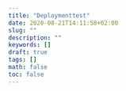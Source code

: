 ```yaml
---
title: "Deploymenttest"
date: 2020-08-21T14:11:58+02:00
slug: ""
description: ""
keywords: []
draft: true
tags: []
math: false
toc: false
---
```

